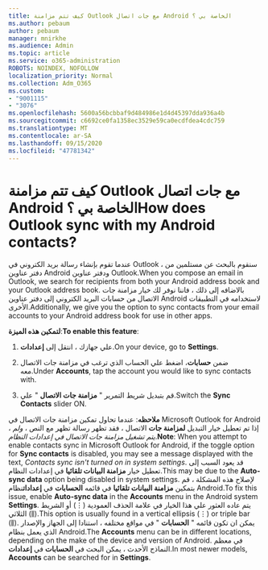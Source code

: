 ```yaml
---
title: كيف تتم مزامنة Outlook مع جات اتصال Android الخاصة بي ؟
ms.author: pebaum
author: pebaum
manager: mnirkhe
ms.audience: Admin
ms.topic: article
ms.service: o365-administration
ROBOTS: NOINDEX, NOFOLLOW
localization_priority: Normal
ms.collection: Adm_O365
ms.custom:
- "9001115"
- "3076"
ms.openlocfilehash: 5600a56bcbbaf9d484986e1d4d45397dda936a4b
ms.sourcegitcommit: c6692ce0fa1358ec3529e59ca0ecdfdea4cdc759
ms.translationtype: MT
ms.contentlocale: ar-SA
ms.lasthandoff: 09/15/2020
ms.locfileid: "47781342"
---
```

# <a name="how-does-outlook-sync-with-my-android-contacts"></a><span data-ttu-id="e6a19-102">كيف تتم مزامنة Outlook مع جات اتصال Android الخاصة بي ؟</span><span class="sxs-lookup"><span data-stu-id="e6a19-102">How does Outlook sync with my Android contacts?</span></span>

<span data-ttu-id="e6a19-103">عندما تقوم بإنشاء رسالة بريد الكتروني في Outlook ، سنقوم بالبحث عن مستلمين من دفتر عناوين Android ودفتر عناوين Outlook.</span><span class="sxs-lookup"><span data-stu-id="e6a19-103">When you compose an email in Outlook, we search for recipients from both your Android address book and your Outlook address book.</span></span> <span data-ttu-id="e6a19-104">بالاضافه إلى ذلك ، فاننا نوفر لك خيار مزامنة جات الاتصال من حسابات البريد الكتروني إلى دفتر عناوين Android لاستخدامه في التطبيقات الأخرى.</span><span class="sxs-lookup"><span data-stu-id="e6a19-104">Additionally, we give you the option to sync contacts from your email accounts to your Android address book for use in other apps.</span></span> 
 
<span data-ttu-id="e6a19-105">**لتمكين هذه الميزة**:</span><span class="sxs-lookup"><span data-stu-id="e6a19-105">**To enable this feature**:</span></span>
 
1. <span data-ttu-id="e6a19-106">علي جهازك ، انتقل إلى **إعدادات**.</span><span class="sxs-lookup"><span data-stu-id="e6a19-106">On your device, go to **Settings**.</span></span>

2. <span data-ttu-id="e6a19-107">ضمن **حسابات**، اضغط علي الحساب الذي ترغب في مزامنة جات الاتصال معه.</span><span class="sxs-lookup"><span data-stu-id="e6a19-107">Under **Accounts**, tap the account you would like to sync contacts with.</span></span>

3. <span data-ttu-id="e6a19-108">قم بتبديل شريط التمرير " **مزامنة جات الاتصال** " علي.</span><span class="sxs-lookup"><span data-stu-id="e6a19-108">Switch the **Sync Contacts** slider ON.</span></span>
 
<span data-ttu-id="e6a19-109">**ملاحظه**: عندما تحاول تمكين مزامنة جات الاتصال في Microsoft Outlook for Android ، إذا تم تعطيل خيار التبديل **لمزامنة جات** الاتصال ، فقد تظهر رسالة تظهر مع النص ، *ولم يتم تشغيل مزامنة جات الاتصال في إعدادات النظام*.</span><span class="sxs-lookup"><span data-stu-id="e6a19-109">**Note**: When you attempt to enable contacts sync in Microsoft Outlook for Android, if the toggle option for **Sync contacts** is disabled, you may see a message displayed with the text, *Contacts sync isn't turned on in system settings*.</span></span> <span data-ttu-id="e6a19-110">قد يعود السبب إلى تعطيل خيار **مزامنة البيانات تلقائيا** في إعدادات النظام.</span><span class="sxs-lookup"><span data-stu-id="e6a19-110">This may be due to the **Auto-sync data** option being disabled in system settings.</span></span> <span data-ttu-id="e6a19-111">لإصلاح هذه المشكلة ، قم بتمكين  **مزامنة البيانات تلقائيا** في قائمه  **الحسابات** في  **إعدادات**نظام Android.</span><span class="sxs-lookup"><span data-stu-id="e6a19-111">To fix this issue, enable  **Auto-sync data** in the  **Accounts** menu in the Android system  **Settings**.</span></span> <span data-ttu-id="e6a19-112">يتم عاده العثور علي هذا الخيار في علامة الحذف العمودية (⋮) أو الشريط الثلاثي (⫼).</span><span class="sxs-lookup"><span data-stu-id="e6a19-112">This option is usually found in a vertical ellipsis (⋮) or triple bar (⫼).</span></span> <span data-ttu-id="e6a19-113">يمكن ان تكون قائمه "  **الحسابات** " في مواقع مختلفه ، استنادا إلى الجهاز والإصدار الذي يعمل بنظام Android.</span><span class="sxs-lookup"><span data-stu-id="e6a19-113">The  **Accounts** menu can be in different locations, depending on the make of the device and version of Android.</span></span> <span data-ttu-id="e6a19-114">في معظم النماذج الأحدث ، يمكن البحث في **الحسابات** في **إعدادات**.</span><span class="sxs-lookup"><span data-stu-id="e6a19-114">In most newer models, **Accounts** can be searched for in **Settings**.</span></span>